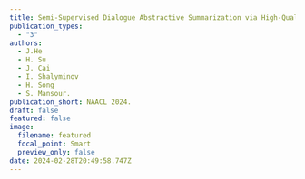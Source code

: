 ```yaml
---
title: Semi-Supervised Dialogue Abstractive Summarization via High-Quality Pseudolabel Selection
publication_types:
  - "3"
authors:
  - J.He
  - H. Su
  - J. Cai
  - I. Shalyminov
  - H. Song
  - S. Mansour.
publication_short: NAACL 2024.
draft: false
featured: false
image:
  filename: featured
  focal_point: Smart
  preview_only: false
date: 2024-02-28T20:49:58.747Z
---
```

